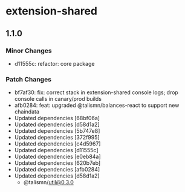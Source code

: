 # extension-shared

## 1.1.0

### Minor Changes

- d11555c: refactor: core package

### Patch Changes

- bf7af30: fix: correct stack in extension-shared console logs; drop console calls in canary/prod builds
- afb0284: feat: upgraded @talismn/balances-react to support new chaindata
- Updated dependencies [68bf06a]
- Updated dependencies [d58d1a2]
- Updated dependencies [5b747e8]
- Updated dependencies [372f995]
- Updated dependencies [c4d5967]
- Updated dependencies [d11555c]
- Updated dependencies [e0eb84a]
- Updated dependencies [620b7eb]
- Updated dependencies [afb0284]
- Updated dependencies [d58d1a2]
  - @talismn/util@0.3.0
